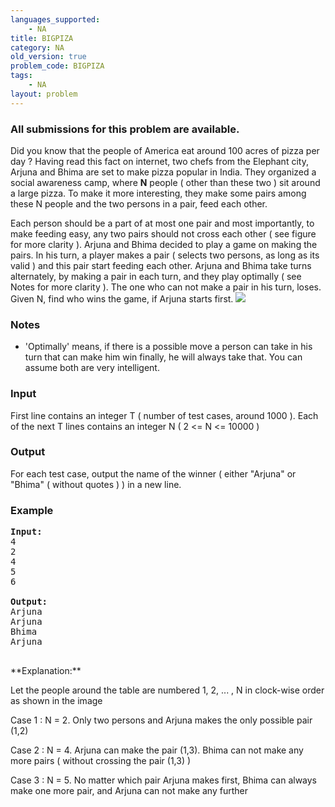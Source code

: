 ```yaml
---
languages_supported:
    - NA
title: BIGPIZA
category: NA
old_version: true
problem_code: BIGPIZA
tags:
    - NA
layout: problem
---
```

###  All submissions for this problem are available. 

Did you know that the people of America eat around 100 acres of pizza per day ? Having read this fact on internet, two chefs from the Elephant city, Arjuna and Bhima are set to make pizza popular in India. They organized a social awareness camp, where **N** people ( other than these two ) sit around a large pizza. To make it more interesting, they make some pairs among these N people and the two persons in a pair, feed each other.

Each person should be a part of at most one pair and most importantly, to make feeding easy, any two pairs should not cross each other ( see figure for more clarity ). Arjuna and Bhima decided to play a game on making the pairs. In his turn, a player makes a pair ( selects two persons, as long as its valid ) and this pair start feeding each other. Arjuna and Bhima take turns alternately, by making a pair in each turn, and they play optimally ( see Notes for more clarity ). The one who can not make a pair in his turn, loses. Given N, find who wins the game, if Arjuna starts first. 
![](http://farm6.static.flickr.com/5142/5702697471_007b748139.jpg)

### Notes

- 'Optimally' means, if there is a possible move a person can take in his turn that can make him win finally, he will always take that. You can assume both are very intelligent.


### Input

First line contains an integer T ( number of test cases, around 1000 ). Each of the next T lines contains an integer N ( 2 <= N <= 10000 )

### Output

For each test case, output the name of the winner ( either "Arjuna" or "Bhima" ( without quotes ) ) in a new line.

### Example

<pre>
<b>Input:</b>
4
2
4
5
6

<b>Output:</b>
Arjuna
Arjuna
Bhima
Arjuna

</pre>**Explanation:**

Let the people around the table are numbered 1, 2, ... , N in clock-wise order as shown in the image 

Case 1 : N = 2. Only two persons and Arjuna makes the only possible pair (1,2)

Case 2 : N = 4. Arjuna can make the pair (1,3). Bhima can not make any more pairs ( without crossing the pair (1,3) )

Case 3 : N = 5. No matter which pair Arjuna makes first, Bhima can always make one more pair, and Arjuna can not make any further
